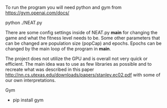 To run the program you will need python and gym from https://gym.openai.com/docs/

python ./NEAT.py

There are some config settings inside of NEAT.py __main__ for changing the game and what the fitness level needs to be. Some other parameters that can be changed are population size (popCap) and epochs. Epochs can be changed by the main loop of the program in __main__.

The project does not utilize the GPU and is overall not very quick or efficient. The main idea was to use as few libraries as possible and to recreate what was described in this paper http://nn.cs.utexas.edu/downloads/papers/stanley.ec02.pdf with some of our own interpretations. 

Gym
- pip install gym

